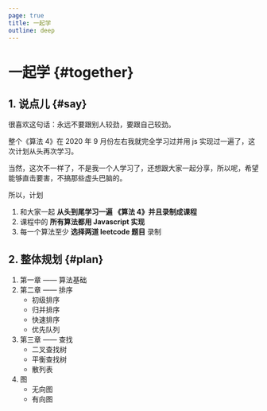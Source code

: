 ```yaml
---
page: true
title: 一起学
outline: deep
---
```


# 一起学 {#together}

## 1. 说点儿 {#say}

很喜欢这句话：永远不要跟别人较劲，要跟自己较劲。

整个《算法 4》在 2020 年 9 月份左右我就完全学习过并用 js 实现过一遍了，这次计划从头再次学习。

当然，这次不一样了，不是我一个人学习了，还想跟大家一起分享，所以呢，希望能够直击要害，不搞那些虚头巴脑的。

所以，计划

1. 和大家一起 **从头到尾学习一遍 《算法 4》并且录制成课程**
2. 课程中的 **所有算法都用 Javascript 实现**
3. 每一个算法至少 **选择两道 leetcode 题目** 录制

## 2. 整体规划 {#plan}

1. 第一章 —— 算法基础
2. 第二章 —— 排序
   - 初级排序
   - 归并排序
   - 快速排序
   - 优先队列
3. 第三章 —— 查找
   - 二叉查找树
   - 平衡查找树
   - 散列表
4. 图
   - 无向图
   - 有向图

